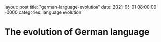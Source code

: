layout: post
title: "german-language-evolution"
date: 2021-05-01 08:00:00 -0000
categories: language evolution

# The evolution of German language

